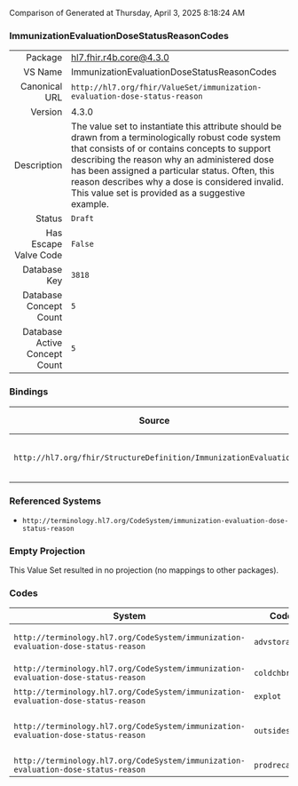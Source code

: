 Comparison of 
Generated at Thursday, April 3, 2025 8:18:24 AM

### ImmunizationEvaluationDoseStatusReasonCodes

|      |     |
| ---: | --- |
| Package | hl7.fhir.r4b.core@4.3.0 |
| VS Name | ImmunizationEvaluationDoseStatusReasonCodes |
| Canonical URL | `http://hl7.org/fhir/ValueSet/immunization-evaluation-dose-status-reason` |
| Version | 4.3.0 |
| Description | The value set to instantiate this attribute should be drawn from a terminologically robust code system that consists of or contains concepts to support describing the reason why an administered dose has been assigned a particular status. Often, this reason describes why a dose is considered invalid. This value set is provided as a suggestive example. |
| Status | `Draft` |
| Has Escape Valve Code | `False` |
| Database Key | `3818` |
| Database Concept Count | `5` |
| Database Active Concept Count | `5` |
### Bindings

| Source | Element | Binding | Strength | Element Short |
| ------ | ------- | ------- | -------- | ------------- |
| `http://hl7.org/fhir/StructureDefinition/ImmunizationEvaluation` | `ImmunizationEvaluation.doseStatusReason` | `http://hl7.org/fhir/ValueSet/immunization-evaluation-dose-status-reason` | `Example` | Reason for the dose status |

### Referenced Systems

* `http://terminology.hl7.org/CodeSystem/immunization-evaluation-dose-status-reason`
### Empty Projection

This Value Set resulted in no projection (no mappings to other packages).

### Codes

| System | Code | Display |
| ------ | ---- | ------- |
| `http://terminology.hl7.org/CodeSystem/immunization-evaluation-dose-status-reason` | `advstorage` | Adverse storage condition |
| `http://terminology.hl7.org/CodeSystem/immunization-evaluation-dose-status-reason` | `coldchbrk` | Cold chain break |
| `http://terminology.hl7.org/CodeSystem/immunization-evaluation-dose-status-reason` | `explot` | Expired lot |
| `http://terminology.hl7.org/CodeSystem/immunization-evaluation-dose-status-reason` | `outsidesched` | Administered outside recommended schedule |
| `http://terminology.hl7.org/CodeSystem/immunization-evaluation-dose-status-reason` | `prodrecall` | Product recall |
